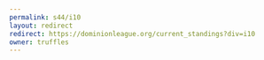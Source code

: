 ```yaml
---
permalink: s44/i10
layout: redirect
redirect: https://dominionleague.org/current_standings?div=i10
owner: truffles
---
```

